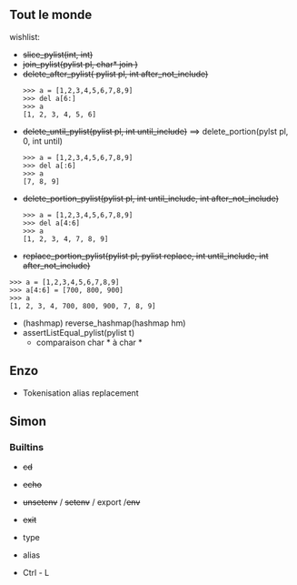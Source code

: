 ## Tout le monde

wishlist:
- ~~slice_pylist(int, int)~~
- ~~join_pylist(pylist pl, char* join )~~
- ~~delete_after_pylist( pylist pl, int after_not_include)~~
	```
	>>> a = [1,2,3,4,5,6,7,8,9]
	>>> del a[6:]
	>>> a
	[1, 2, 3, 4, 5, 6]
	```
- ~~delete_until_pylist(pylist pl, int until_include)~~ ==> delete_portion(pylst pl, 0, int until)
	```
	>>> a = [1,2,3,4,5,6,7,8,9]
	>>> del a[:6]
	>>> a
	[7, 8, 9]
	```
- ~~delete_portion_pylist(pylist pl, int until_include, int after_not_include)~~
	```
	>>> a = [1,2,3,4,5,6,7,8,9]
	>>> del a[4:6]
	>>> a
	[1, 2, 3, 4, 7, 8, 9]
	```
- ~~replace_portion_pylist(pylist pl, pylist replace, int until_include, int after_not_include)~~
```
>>> a = [1,2,3,4,5,6,7,8,9]
>>> a[4:6] = [700, 800, 900]
>>> a
[1, 2, 3, 4, 700, 800, 900, 7, 8, 9]
```
- (hashmap) reverse_hashmap(hashmap hm)
- assertListEqual_pylist(pylist t)
	- comparaison char * à char *


## Enzo

- Tokenisation alias replacement

## Simon

### Builtins
- ~~cd~~
- ~~echo~~
- ~~unsetenv~~ / ~~setenv~~ / export /~~env~~
- ~~exit~~
- type
- alias


- Ctrl - L
